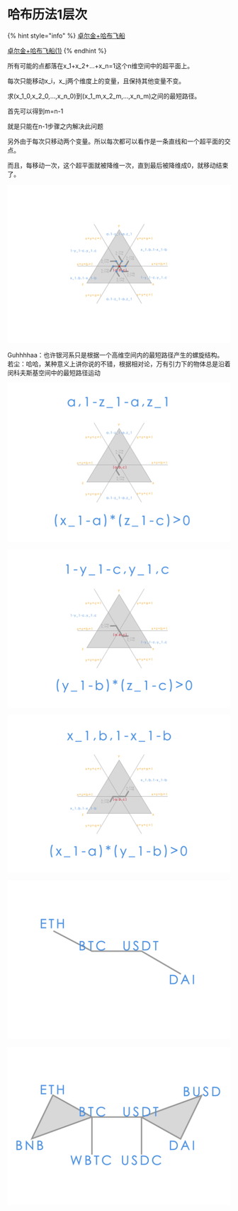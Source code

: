 # 哈布历法1层次

{% hint style="info" %}
[卓尔金+哈布飞船](https://share.weiyun.com/O2bZwwMx)

[卓尔金+哈布飞船(1)](https://share.weiyun.com/kqakKw4y)
{% endhint %}

所有可能的点都落在x\_1+x\_2+…+x\_n=1这个n维空间中的超平面上。

每次只能移动x\_i，x\_j两个维度上的变量，且保持其他变量不变。

求(x\_1\_0,x\_2\_0,…,x\_n\_0)到(x\_1\_m,x\_2\_m,…,x\_n\_m)之间的最短路径。

首先可以得到m=n-1

就是只能在n-1步骤之内解决此问题

另外由于每次只移动两个变量。所以每次都可以看作是一条直线和一个超平面的交点。

而且，每移动一次，这个超平面就被降维一次，直到最后被降维成0，就移动结束了。

![](../../.gitbook/assets/hb1.png)

Guhhhhaa：也许银河系只是根据一个高维空间内的最短路径产生的螺旋结构。\
若尘：哈哈，某种意义上讲你说的不错，根据相对论，万有引力下的物体总是沿着闵科夫斯基空间中的最短路径运动

![](../../.gitbook/assets/hb2.png)

![](../../.gitbook/assets/hb3.png)

![](../../.gitbook/assets/hb4.png)

![](../../.gitbook/assets/st1.png)

![](../../.gitbook/assets/st2.png)
